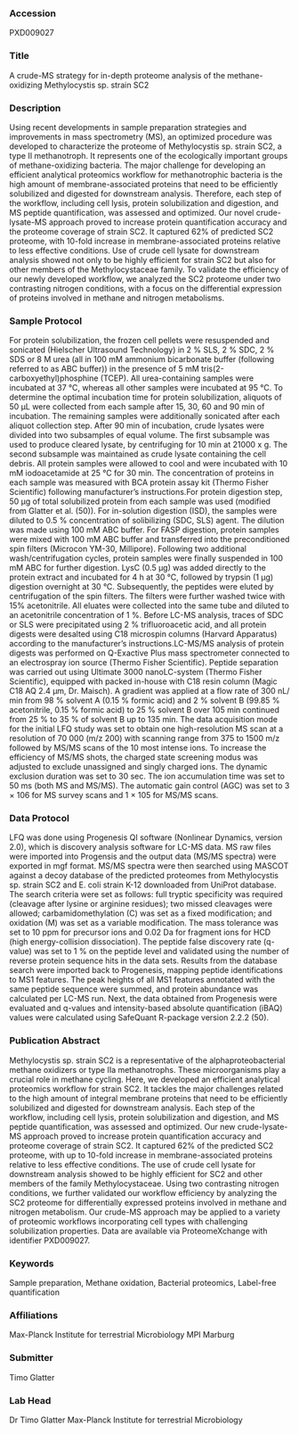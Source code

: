 ### Accession
PXD009027

### Title
A crude-MS strategy for in-depth proteome analysis of the methane-oxidizing Methylocystis sp. strain SC2

### Description
Using recent developments in sample preparation strategies and improvements in mass spectrometry (MS), an optimized procedure was developed to characterize the proteome of Methylocystis sp. strain SC2, a type II methanotroph. It represents one of the ecologically important groups of methane-oxidizing bacteria. The major challenge for developing an efficient analytical proteomics workflow for methanotrophic bacteria is the high amount of membrane-associated proteins that need to be efficiently solubilized and digested for downstream analysis. Therefore, each step of the workflow, including cell lysis, protein solubilization and digestion, and MS peptide quantification, was assessed and optimized. Our novel crude-lysate-MS approach proved to increase protein quantification accuracy and the proteome coverage of strain SC2. It captured 62% of predicted SC2 proteome, with 10-fold increase in membrane-associated proteins relative to less effective conditions. Use of crude cell lysate for downstream analysis showed not only to be highly efficient for strain SC2 but also for other members of the Methylocystaceae family. To validate the efficiency of our newly developed workflow, we analyzed the SC2 proteome under two contrasting nitrogen conditions, with a focus on the differential expression of proteins involved in methane and nitrogen metabolisms.

### Sample Protocol
For protein solubilization, the frozen cell pellets were resuspended and sonicated (Hielscher Ultrasound Technology) in 2 % SLS, 2 % SDC, 2 % SDS or 8 M urea (all in 100 mM ammonium bicarbonate buffer (following referred to as ABC buffer)) in the presence of 5 mM tris(2-carboxyethyl)phosphine (TCEP). All urea-containing samples were incubated at 37 °C, whereas all other samples were incubated at 95 °C. To determine the optimal incubation time for protein solubilization, aliquots of 50 µL were collected from each sample after 15, 30, 60 and 90 min of incubation. The remaining samples were additionally sonicated after each aliquot collection step. After 90 min of incubation, crude lysates were divided into two subsamples of equal volume. The first subsample was used to produce cleared lysate, by centrifuging for 10 min at 21000 x g. The second subsample was maintained as crude lysate containing the cell debris. All protein samples were allowed to cool and were incubated with 10 mM iodoacetamide at 25 °C for 30 min. The concentration of proteins in each sample was measured with BCA protein assay kit (Thermo Fisher Scientific) following manufacturer’s instructions.For protein digestion step, 50 μg of total solubilized protein from each sample was used (modified from Glatter et al. (50)). For in-solution digestion (ISD), the samples were diluted to 0.5 % concentration of solibilizing (SDC, SLS) agent. The dilution was made using 100 mM ABC buffer. For FASP digestion, protein samples were mixed with 100 mM ABC buffer and transferred into the preconditioned spin filters (Microcon YM-30, Millipore). Following two additional wash/centrifugation cycles, protein samples were finally suspended in 100 mM ABC for further digestion. LysC (0.5 µg) was added directly to the protein extract and incubated for 4 h at 30 °C, followed by trypsin (1 μg) digestion overnight at 30 °C. Subsequently, the peptides were eluted by centrifugation of the spin filters. The filters were further washed twice with 15% acetonitrile. All eluates were collected into the same tube and diluted to an acetonitrile concentration of 1 %. Before LC-MS analysis, traces of SDC or SLS were precipitated using 2 % trifluoroacetic acid, and all protein digests were desalted using C18 microspin columns (Harvard Apparatus) according to the manufacturer’s instructions.LC-MS/MS analysis of protein digests was performed on Q-Exactive Plus mass spectrometer connected to an electrospray ion source (Thermo Fisher Scientific). Peptide separation was carried out using Ultimate 3000 nanoLC-system (Thermo Fisher Scientific), equipped with packed in-house with C18 resin column (Magic C18 AQ 2.4 µm, Dr. Maisch). A gradient was applied at a flow rate of 300 nL/ min from 98 % solvent A (0.15 % formic acid) and 2 % solvent B (99.85 % acetonitrile, 0.15 % formic acid) to 25 % solvent B over 105 min continued from 25 % to 35 % of solvent B up to 135 min. The data acquisition mode for the initial LFQ study was set to obtain one high-resolution MS scan at a resolution of 70 000 (m/z 200) with scanning range from 375 to 1500 m/z followed by MS/MS scans of the 10 most intense ions. To increase the efficiency of MS/MS shots, the charged state screening modus was adjusted to exclude unassigned and singly charged ions. The dynamic exclusion duration was set to 30 sec. The ion accumulation time was set to 50 ms (both MS and MS/MS). The automatic gain control (AGC) was set to 3 × 106 for MS survey scans and 1 × 105 for MS/MS scans.

### Data Protocol
LFQ was done using Progenesis QI software (Nonlinear Dynamics, version 2.0), which is discovery analysis software for LC-MS data.  MS raw files were imported into Progensis and the output data (MS/MS spectra) were exported in mgf format. MS/MS spectra were then searched using MASCOT against a decoy database of the predicted proteomes from Methylocystis sp. strain SC2 and E. coli strain K-12 downloaded from UniProt database. The search criteria were set as follows: full tryptic specificity was required (cleavage after lysine or arginine residues); two missed cleavages were allowed; carbamidomethylation (C) was set as a fixed modification; and oxidation (M) was set as a variable modification. The mass tolerance was set to 10 ppm for precursor ions and 0.02 Da for fragment ions for HCD (high energy-collision dissociation). The peptide false discovery rate (q-value) was set to 1 % on the peptide level and validated using the number of reverse protein sequence hits in the data sets. Results from the database search were imported back to Progenesis, mapping peptide identifications to MS1 features. The peak heights of all MS1 features annotated with the same peptide sequence were summed, and protein abundance was calculated per LC-MS run.  Next, the data obtained from Progenesis were evaluated and q-values and intensity-based absolute quantification (iBAQ) values were calculated using SafeQuant R-package version 2.2.2 (50).

### Publication Abstract
Methylocystis sp. strain SC2 is a representative of the alphaproteobacterial methane oxidizers or type IIa methanotrophs. These microorganisms play a crucial role in methane cycling. Here, we developed an efficient analytical proteomics workflow for strain SC2. It tackles the major challenges related to the high amount of integral membrane proteins that need to be efficiently solubilized and digested for downstream analysis. Each step of the workflow, including cell lysis, protein solubilization and digestion, and MS peptide quantification, was assessed and optimized. Our new crude-lysate-MS approach proved to increase protein quantification accuracy and proteome coverage of strain SC2. It captured 62% of the predicted SC2 proteome, with up to 10-fold increase in membrane-associated proteins relative to less effective conditions. The use of crude cell lysate for downstream analysis showed to be highly efficient for SC2 and other members of the family Methylocystaceae. Using two contrasting nitrogen conditions, we further validated our workflow efficiency by analyzing the SC2 proteome for differentially expressed proteins involved in methane and nitrogen metabolism. Our crude-MS approach may be applied to a variety of proteomic workflows incorporating cell types with challenging solubilization properties. Data are available via ProteomeXchange with identifier PXD009027.

### Keywords
Sample preparation, Methane oxidation, Bacterial proteomics, Label-free quantification

### Affiliations
Max-Planck Institute for terrestrial Microbiology
MPI Marburg

### Submitter
Timo Glatter

### Lab Head
Dr Timo Glatter
Max-Planck Institute for terrestrial Microbiology


